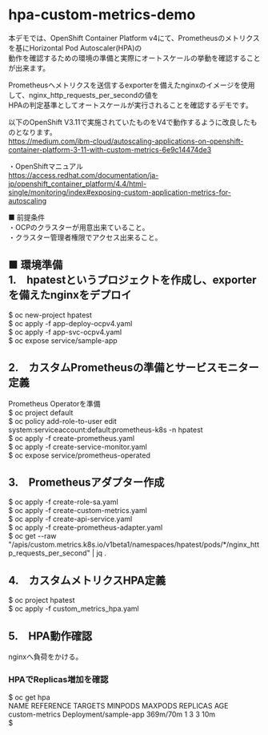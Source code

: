 # hpa-custom-metrics-demo

本デモでは、OpenShift Container Platform v4にて、Prometheusのメトリクスを基にHorizontal Pod Autoscaler(HPA)の  
動作を確認するための環境の準備と実際にオートスケールの挙動を確認することが出来ます。  
  
Prometheusへメトリクスを送信するexporterを備えたnginxのイメージを使用して、nginx_http_requests_per_secondの値を  
HPAの判定基準としてオートスケールが実行されることを確認するデモです。  
  
以下のOpenShift V3.11で実施されていたものをV4で動作するように改良したものとなります。  
https://medium.com/ibm-cloud/autoscaling-applications-on-openshift-container-platform-3-11-with-custom-metrics-6e9c14474de3

・OpenShiftマニュアル  
https://access.redhat.com/documentation/ja-jp/openshift_container_platform/4.4/html-single/monitoring/index#exposing-custom-application-metrics-for-autoscaling

  
■ 前提条件  
・OCPのクラスターが用意出来ていること。  
・クラスター管理者権限でアクセス出来ること。  
  
■ 環境準備  
1.　hpatestというプロジェクトを作成し、exporterを備えたnginxをデプロイ  
-----------  
$ oc new-project hpatest  
$ oc apply -f app-deploy-ocpv4.yaml  
$ oc apply -f app-svc-ocpv4.yaml  
$ oc expose service/sample-app  
  
2.　カスタムPrometheusの準備とサービスモニター定義  
-----------  
Prometheus Operatorを準備  
$ oc project default  
$ oc policy add-role-to-user edit system:serviceaccount:default:prometheus-k8s -n hpatest  
$ oc apply -f create-prometheus.yaml  
$ oc apply -f create-service-monitor.yaml  
$ oc expose service/prometheus-operated  
  
3.　Prometheusアダプター作成
-----------  
$ oc apply -f create-role-sa.yaml  
$ oc apply -f create-custom-metrics.yaml  
$ oc apply -f create-api-service.yaml  
$ oc apply -f create-prometheus-adapter.yaml  
$ oc get --raw "/apis/custom.metrics.k8s.io/v1beta1/namespaces/hpatest/pods/*/nginx_http_requests_per_second" | jq .  
  
4.　カスタムメトリクスHPA定義  
-----------  
$ oc project hpatest  
$ oc apply -f custom_metrics_hpa.yaml  
  
5.　HPA動作確認
-----------  
nginxへ負荷をかける。  
### HPAでReplicas増加を確認  
$ oc get hpa  
NAME             REFERENCE               TARGETS    MINPODS   MAXPODS   REPLICAS   AGE  
custom-metrics   Deployment/sample-app   369m/70m   1         3         3          10m  
$  


